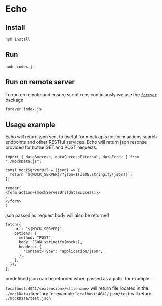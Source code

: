# Echo


## Install

```
npm install

```


## Run

```
node index.js

```

## Run on remote server

To run on remote and ensure script runs continiuosly we use the [`forever`](https://www.npmjs.com/package/forever) package

```
forever index.js

```

## Usage example

Echo will return json sent to useful for mock apis for form actions search endpoints and other RESTful services.
Echo will return json resonse provided for bothe GET and POST requests.

```
import { dataSuccess, dataSuccessExternal, dataError } from "./mockData.js";

const mockServerUrl = (json) => {
  return `${MOCK_SERVER}/?json=${JSON.stringify(json)}`;
};

render(
<form action={mockServerUrl(dataSuccess)}>
...
</form>
)

```

json passed as request body will also be returned

```
fetch({
    url: `${MOCK_SERVER}`,
    options: {
      method: "POST",
      body: JSON.stringify(mocks),
      headers: {
        "Content-Type": "application/json",
      },
    },
  });
};
```
predefined json can be returned when passed as a path. for example:

`localhost:4041/<extension>/<filename>` will return file located in the `./mockData` directory for example `localhost:4041/json/test` will return `./mockData/test.json`
